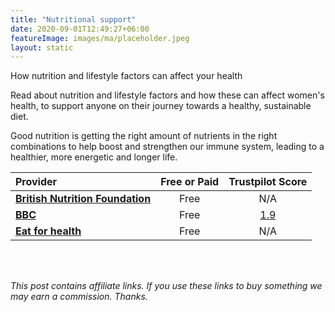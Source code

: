 ```yaml
---
title: "Nutritional support"
date: 2020-09-01T12:49:27+06:00
featureImage: images/ma/placeholder.jpeg
layout: static
---
```


How nutrition and lifestyle factors can affect your health

Read about nutrition and lifestyle factors and how these can affect women's health, to support anyone on their journey towards a healthy, sustainable diet.

Good nutrition is getting the right amount of nutrients in the right combinations to help boost and strengthen our immune system, leading to a healthier, more energetic and longer life.

| Provider      | Free or Paid  |  Trustpilot Score  |
| :-----------          | :--------------:      |  :--------------:         |
| [**British Nutrition Foundation**](https://www.nutrition.org.uk/life-stages/women/) | Free | N/A
| [**BBC**](https://www.bbcgoodfood.com/howto/guide/balanced-diet-women) | Free | [1.9](https://uk.trustpilot.com/review/www.bbcgoodfood.com) | 
| [**Eat for health**](https://www.eatforhealth.gov.au/food-essentials/how-much-do-we-need-each-day/sample-meal-plan-women) | Free | N/A
  

<br/><br/>

*This post contains affiliate links. If you use these links to buy something we may
earn a commission. Thanks.*






